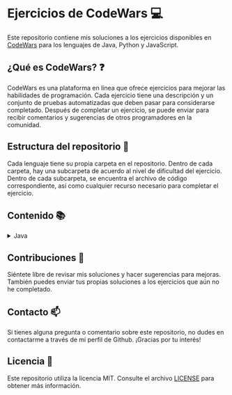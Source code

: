# Ejercicios de CodeWars :computer:

Este repositorio contiene mis soluciones a los ejercicios disponibles en [CodeWars](https://www.codewars.com) para los
lenguajes de Java, Python y JavaScript.

## ¿Qué es CodeWars? :question:

CodeWars es una plataforma en línea que ofrece ejercicios para mejorar las habilidades de programación. Cada ejercicio
tiene una descripción y un conjunto de pruebas automatizadas que deben pasar para considerarse completado. Después de
completar un ejercicio, se puede enviar para recibir comentarios y sugerencias de otros programadores en la comunidad.

## Estructura del repositorio :file_folder:

Cada lenguaje tiene su propia carpeta en el repositorio. Dentro de cada carpeta, hay una subcarpeta de acuerdo al nivel
de dificultad del ejercicio. Dentro de cada subcarpeta, se encuentra el archivo de código correspondiente, así como
cualquier recurso necesario para completar el ejercicio.

## Contenido :books:

<details>
  <summary>Java</summary>
  <ul>
    <details>
      <summary>8 kyu</summary>
      <ol type="1">
        <li><a href="/src/main/java/kyu8/Quadrant.java">Quadrants</a></li>
        <li><a href="/src/main/java/kyu8/QuarterOfTheYear.java">Quarter of the year</a></li>
        <li><a href="/src/main/java/kyu8/WolvesAndSheep.java">A wolf in sheep's clothing</a></li>
        <li><a href="/src/main/java/kyu8/TotalPoints.java">Total amount of points</a></li>
        <li><a href="/src/main/java/kyu8/Pillars.java">Pillars</a></li>
        <li><a href="/src/main/java/kyu8/TwiceAsOld.java">Twice as old</a></li>
        <li><a href="/src/main/java/kyu8/SumOfDifferencesInArray.java">Sum of differences in array</a></li>
        <li><a href="/src/main/java/kyu8/JustCountSheep.java">If you can't sleep, just count sheep!!</a></li>
        <li><a href="/src/main/java/kyu8/AreaOrPerimeter.java">Area or Perimeter</a></li>
        <li><a href="/src/main/java/kyu8/CatYearsDogYears.java">Cat years, Dog years</a></li>
        <li><a href="/src/main/java/kyu8/ReversedSequence.java">Reversed sequence</a></li>
        <li><a href="/src/main/java/kyu8/TheFeastOfManyBeasts.java">The Feast of Many Beasts</a></li>
        <li><a href="/src/main/java/kyu8/MultiplicationTableForNumber.java">Multiplication table for number</a></li>
        <li><a href="/src/main/java/kyu8/DayOfWeek.java">Return the day</a></li>
        <li><a href="/src/main/java/kyu8/CenturyFromYear.java">Century From Year</a></li>
        <li><a href="/src/main/java/kyu8/SimpleMultiplication.java">Simple multiplication</a></li>
        <li><a href="/src/main/java/kyu8/SortMyTextbooks.java">Sort My Textbooks</a></li>
        <li><a href="/src/main/java/kyu8/InvertValues.java">Invert values</a></li>
        <li><a href="/src/main/java/kyu8/WillThereBeEnoughSpace.java">Will there be enough space?</a></li>
        <li><a href="/src/main/java/kyu8/IsHeGonnaSurvive.java">Is he gonna survive?</a></li>
        <li><a href="/src/main/java/kyu8/SwitchItUp.java">Switch it Up!</a></li>
        <li><a href="/src/main/java/kyu8/FindThePosition.java">Find the position!</a></li>
        <li><a href="/src/main/java/kyu8/WillYouMakeIt.java">Will you make it?</a></li>
        <li><a href="/src/main/java/kyu8/ArrayPlusArray.java">Array plus array</a></li>
        <li><a href="/src/main/java/kyu8/AllStarCodeChallenge.java">All Star Code Challenge </a></li>
        <li><a href="/src/main/java/kyu8/TrafficLights.java">Traffic light</a></li>
        <li><a href="/src/main/java/kyu8/ReduceButGrow.java">Reduce but Grow</a></li>
        <li><a href="/src/main/java/kyu8/SumMixedArray.java">Sum Mixed Array</a></li>
        <li><a href="/src/main/java/kyu8/RemoveStringSpaces.java">Remove String Spaces</a></li>
        <li><a href="/src/main/java/kyu8/ConvertAStringToAnArray.java">Convert a string to an array</a></li>
        <li><a href="/src/main/java/kyu8/CalculateAverage.java">Calculate average</a></li>
        <li><a href="/src/main/java/kyu8/StringRepeat.java">String repeat</a></li>
        <li><a href="/src/main/java/kyu8/MakeUpperCase.java">Make UpperCase</a></li>
        <li><a href="/src/main/java/kyu8/LostWithoutAMap.java">Lost Without a Map</a></li>
        <li><a href="/src/main/java/kyu8/FakeBinary.java">Fake Binary</a></li>
        <li><a href="/src/main/java/kyu8/AbbreviateATwoWordName.java">Abbreviate a Two Word Name</a></li>
        <li><a href="/src/main/java/kyu8/FindMaximumAndMinimumValuesOfAList.java">Find Maximum and Minimum Values of a List</a></li>
        <li><a href="/src/main/java/kyu8/SumOfPositive.java">Sum of positive</a></li>
        <li><a href="/src/main/java/kyu8/RemoveExclamationMarks.java">Remove exclamation marks</a></li>
        <li><a href="/src/main/java/kyu8/YouOnlyNeedOne.java">You only need one</a></li>
        <li><a href="/src/main/java/kyu8/BasicMathematicalOperations.java">Basic Mathematical Operations</a></li>
        <li><a href="/src/main/java/kyu8/NoZerosForHeros.java">No zeros for heros</a></li>
        <li><a href="/src/main/java/kyu8/OppositeNumber.java">Opposite number</a></li>
        <li><a href="/src/main/java/kyu8/DoubleChar.java">Double Char</a></li>
        <li><a href="/src/main/java/kyu8/CountTheMonkeys.java">Count the Monkeys!</a></li>
        <li><a href="/src/main/java/kyu8/RemoveFirstAndLastCharacter.java">Remove First and Last Character</a></li>
        <li><a href="/src/main/java/kyu8/SumWithoutHighestAndLowestNumber.java">Sum without highest and lowest number</a></li>
        <li><a href="/src/main/java/kyu8/CountOfPositivesSumOfNegatives.java">Count of positives / sum of negatives</a></li>
        <li><a href="/src/main/java/kyu8/DidSheSayHallo.java">Did she say hallo?</a></li>
        <li><a href="/src/main/java/kyu8/MessiGoalsFunction.java">Grasshopper - Messi goals function</a></li>
        <li><a href="/src/main/java/kyu8/HowGoodAreYouReally.java">How good are you really?</a></li>
        <li><a href="/src/main/java/kyu8/FilteringEvenNumbers.java">Filtering even numbers (Bug Fixes)</a></li>
        <li><a href="/src/main/java/kyu8/GrasshopperSummation.java">Grasshopper - Summation</a></li>
        <li><a href="/src/main/java/kyu8/GrasshopperBasicFunctionFixer.java">Grasshopper - Basic Function Fixer</a></li>
        <li><a href="/src/main/java/kyu8/GrasshopperMessiGoals.java">Grasshopper - Messi Goals</a></li>
        <li><a href="/src/main/java/kyu8/GrasshopperDebugSayHello.java">Grasshopper - Debug sayHello</a></li>
        <li><a href="/src/main/java/kyu8/ThirdAngleOfATriangle.java">Third Angle of a Triangle</a></li>
        <li><a href="/src/main/java/kyu8/PythagoreanTriple.java">Pythagorean Triple</a></li>
        <li><a href="/src/main/java/kyu8/GrasshopperGradeBook.java">Grasshopper - Grade book</a></li>
        <li><a href="/src/main/java/kyu8/AlternatingCase.java">Alternating Case</a></li>
        <li><a href="/src/main/java/kyu8/ClassicHelloWorld.java">Classic Hello World</a></li>
        <li><a href="/src/main/java/kyu8/ReversedStrings.java">Reversed Strings</a></li>
        <li><a href="/src/main/java/kyu8/ConvertANumberToAString.java">Convert a Number to a String</a></li>
        <li><a href="/src/main/java/kyu8/ConvertAStringToANumber.java">Convert a String to a Number</a></li>
        <li><a href="/src/main/java/kyu8/GrasshopperPersonalizedMessage.java">Grasshopper - Personalized Message</a></li>
        <li><a href="/src/main/java/kyu8/ReturningStrings.java">Returning Strings</a></li>
        <li><a href="/src/main/java/kyu8/VowelRemover.java">Vowel remover</a></li>
        <li><a href="/src/main/java/kyu8/WelcomeToTheCity.java">Welcome to the City</a></li>
        <li><a href="/src/main/java/kyu8/AreYouPlayingBanjo.java">Are You Playing Banjo?</a></li>
        <li><a href="/src/main/java/kyu8/WellOfIdeasEasyVersion.java">Well of Ideas - Easy Version</a></li>
        <li><a href="/src/main/java/kyu8/TheWideMouthedFrog.java">The Wide-Mouthed frog!</a></li>
        <li><a href="/src/main/java/kyu8/SortAndStar.java">Sort and Star</a></li>
        <li><a href="/src/main/java/kyu8/CorrectTheMistakesOfTheCharacterRecognitionSoftware.java">Correct the mistakes of the character recognition software</a></li>
        <li><a href="/src/main/java/kyu8/ConvertABooleanToAString.java">Convert a Boolean to a String</a></li>
        <li><a href="/src/main/java/kyu8/SentenceSmash.java">Sentence Smash</a></li>
        <li><a href="/src/main/java/kyu8/DNAToRNAConversion.java">DNA to RNA Conversion</a></li>
        <li><a href="/src/main/java/kyu8/AStrangeTripToTheMarket.java">A Strange Trip to the Market</a></li>
        <li><a href="/src/main/java/kyu8/RemoveTheTime.java">Remove the time</a></li>
        <li><a href="/src/main/java/kyu8/ArrayMean.java">Grasshopper - Array Mean</a></li>
        <li><a href="/src/main/java/kyu8/SquareNSum.java">Square(n) Sum</a></li>
        <li><a href="/src/main/java/kyu8/LarioAndMuigiPipeProblem.java">Lario and Muigi Pipe Problem</a></li>
        <li><a href="/src/main/java/kyu8/DuckDuckGoose.java">Duck Duck Goose</a></li>
        <li><a href="/src/main/java/kyu8/RemovingElements.java">Removing Elements</a></li>
        <li><a href="/src/main/java/kyu8/VolumeOfACuboid.java">Volume of a Cuboid</a></li>
        <li><a href="/src/main/java/kyu8/SurfaceAreaAndVolumeOfABox.java">Surface Area and Volume of a Box</a></li>
        <li><a href="/src/main/java/kyu8/TheTernaryOperator.java">The Ternary Operator</a></li>
        <li><a href="/src/main/java/kyu8/NameMe.java">This is a problem</a></li>
        <li><a href="/src/main/java/kyu8/SaleHotdogs.java">if..else and ternary operator</a></li>
        <li><a href="/src/main/java/kyu8/BlueAndRedMarbles.java">Blue and red marbles</a></li>
        <li><a href="/src/main/java/kyu8/AreaOfASquare.java">Area of a Square</a></li>
        <li><a href="/src/main/java/kyu8/SquashTheBugsNotThedogs.java">Squash the bugs, not the dogs!</a></li>
        <li><a href="/src/main/java/kyu8/SumSmallNumbers.java">A + B</a></li>
        <li><a href="/src/main/java/kyu8/Multiply.java">Multiply</a></li>
        <li><a href="/src/main/java/kyu8/Swapper.java">Swap Values</a></li>
        <li><a href="/src/main/java/kyu8/HowDoICompareNumbers.java">How do I compare numbers?</a></li>
        <li><a href="/src/main/java/kyu8/IsItADigit.java">is it a digit?</a></li>
        <li><a href="/src/main/java/kyu8/SimpleValidationOfAUsernameWithRegex.java">Simple validation of a username with regex</a></li>
        <li><a href="/src/main/java/kyu8/EvenOrOdd.java">Even or Odd</a></li>
        <li><a href="/src/main/java/kyu8/KeepHydrated.java">Keep Hydrated!</a></li>
        <li><a href="/src/main/java/kyu8/CheckForFactor.java">Check for factor</a></li>
        <li><a href="/src/main/java/kyu8/DutyFree.java">Duty Free</a></li>
        <li><a href="/src/main/java/kyu8/PowersOfTwo.java">Powers of 2</a></li>
        <li><a href="/src/main/java/kyu8/IsYourPeriodLate.java">Is your period late?</a></li>
        <li><a href="/src/main/java/kyu8/Ship.java">Object Oriented Piracy</a></li>
        <li><a href="/src/main/java/kyu8/Ghost.java">Color Ghost</a></li>
        <li><a href="/src/main/java/kyu8/God.java">Basic subclasses - Adam and Eve</a></li>
        <li><a href="/src/main/java/kyu8/Cube.java">Playing with cubes I</a></li>
        <li><a href="/src/main/java/kyu8/HQ.java">HQ9+</a></li>
        <li><a href="/src/main/java/kyu8/DifferenceOfVolumesOfCuboids.java">Difference of Volumes of Cuboids</a></li>
        <li><a href="/src/main/java/kyu8/ReplaceAllVowelToExclamationMarkInTheSentence.java">Replace all vowel to exclamation mark in the sentence</a></li>
        <li><a href="/src/main/java/kyu8/IsItEven.java">Is it even?</a></li>
        <li><a href="/src/main/java/kyu8/CalculateBMI.java">Calculate BMI</a></li>
        <li><a href="/src/main/java/kyu8/LeonardoDicaprioAndOscars.java">Leonardo Dicaprio and Oscars</a></li>
        <li><a href="/src/main/java/kyu8/ReturnNegative.java">Return Negative</a></li>
        <li><a href="/src/main/java/kyu8/SchoolPaperwork.java">School Paperwork</a></li>
        <li><a href="/src/main/java/kyu8/Cockroach.java">Cockroach</a></li>
        <li><a href="/src/main/java/kyu8/FormattingDecimalPlaces.java">Formatting decimal places</a></li>
        <li><a href="/src/main/java/kyu8/ParseNiceIntFromCharProblem.java">Parse nice int from char problem</a></li>
        <li><a href="/src/main/java/kyu8/SumOfMultiples.java">Sum of Multiples</a></li>
        <li><a href="/src/main/java/kyu8/SumOfMultiples.java">Rock Paper Scissors!</a></li>
        <li><a href="/src/main/java/kyu8/HelloWorld.java">Hello World</a></li>
        <li><a href="/src/main/java/kyu8/SquaringAnArgument.java">Squaring an argument</a></li>
        <li><a href="/src/main/java/kyu8/SleighAuthentication.java">Sleigh Authentication</a></li>
        <li><a href="/src/main/java/kyu8/KataExampleTwist.java">Kata Example Twist</a></li>
        <li><a href="/src/main/java/kyu8/ConvertBooleanValuesToStringsYesOrNo.java">Convert boolean values to strings Yes or No</a></li>
        <li><a href="/src/main/java/kyu8/SumArrays.java">Sum Arrays</a></li>
        <li><a href="/src/main/java/kyu8/YouCannotCodeUnderPressure.java">You Can't Code Under Pressure</a></li>
        <li><a href="/src/main/java/kyu8/TakeTheFirstNElements.java">Take the First N Elements</a></li>
        <li><a href="/src/main/java/kyu8/TrueForAll.java">True for All</a></li>
        <li><a href="/src/main/java/kyu8/Plural.java">Plural</a></li>
        <li><a href="/src/main/java/kyu8/OppositesAttract.java">Opposites Attract</a></li>
        <li><a href="/src/main/java/kyu8/CountingSheep.java">Counting sheep</a></li>
        <li><a href="/src/main/java/kyu8/ConvertNumberToReversedArrayOfDigits.java">Convert number to reversed array of digits</a></li>
        <li><a href="/src/main/java/kyu8/FindTheSmallestIntegerInTheArray.java">Find the smallest integer in the array</a></li>
        <li><a href="/src/main/java/kyu8/GetCharacterFromASCIIValue.java">get character from ASCII Value</a></li>
        <li><a href="/src/main/java/kyu8/WhatIsBetween.java">What is between?</a></li>
        <li><a href="/src/main/java/kyu8/MergingSortedIntegerArrays.java">Merging sorted integer arrays (without duplicates)</a></li>
        <li><a href="/src/main/java/kyu8/CountByX.java">Count by X</a></li>
        <li><a href="/src/main/java/kyu8/TerminalGameMoveFunction.java">Terminal game move function</a></li>
        <li><a href="/src/main/java/kyu8/Welcome.java">Welcome</a></li>
        <li><a href="/src/main/java/kyu8/PrintingArrayElementsWithCommaDelimiters.java">Printing Array elements with Comma delimiters</a></li>
        <li><a href="/src/main/java/kyu8/RemoveNExclamationMarksInTheSentenceFromLeftToRight.java">Remove n exclamation marks in the sentence from left to right</a></li>
        <li><a href="/src/main/java/kyu8/MultipleOfIndex.java">Multiple of index</a></li>
        <li><a href="/src/main/java/kyu8/SetAlarm.java">Set Alarm</a></li>
        <li><a href="/src/main/java/kyu8/ANeedleInTheHaystack.java">A Needle in the Haystack</a></li>
        <li><a href="/src/main/java/kyu8/XOR.java">Exclusive "or" (xor) Logical Operator</a></li>
        <li><a href="/src/main/java/kyu8/FindTheFirstNonConsecutiveNumber.java">Find the first non-consecutive number</a></li>
        <li><a href="/src/main/java/kyu8/Clock.java">Clock</a></li>
        <li><a href="/src/main/java/kyu8/FuelCalculatorTotalCost.java">Fuel Calculator: Total Cost</a></li>
        <li><a href="/src/main/java/kyu8/StringTemplates.java">String Templates</a></li>
        <li><a href="/src/main/java/kyu8/ReversedWords.java">Reversed Words</a></li>
        <li><a href="/src/main/java/kyu8/KeepUpTheHoop.java">Keep up the hoop</a></li>
        <li><a href="/src/main/java/kyu8/TipCalculator.java">Tip Calculator</a></li>
        <li><a href="/src/main/java/kyu8/IsItANumber.java">Is it a number?</a></li>
        <li><a href="/src/main/java/kyu8/StringyStrings.java">Stringy Strings</a></li>
        <li><a href="/src/main/java/kyu8/ILoveYouALittleALotPassionatelyNotAtAll.java">I love you, a little , a lot, passionately ... not at all</a></li>
        <li><a href="/src/main/java/kyu8/GetTheMeanOfAnArray.java">Get the mean of an array</a></li>
        <li><a href="/src/main/java/kyu8/MyHeadIsAtTheWrongEnd.java">My head is at the wrong end!</a></li>
        <li><a href="/src/main/java/kyu8/UnfinishedLoop.java">Unfinished Loop</a></li>
        <li><a href="/src/main/java/kyu8/JennysSecretMessage.java">Jenny's secret message</a></li>
        <li><a href="/src/main/java/kyu8/PushAnObjectIntoArray.java">Push a hash/an object into array</a></li>
        <li><a href="/src/main/java/kyu8/BasicVariableAssignment.java">Basic variable assignment</a></li>
        <li><a href="/src/main/java/kyu8/DoIGetABonus.java">Do I get a bonus?</a></li>
        <li><a href="/src/main/java/kyu8/IsNDivisibleByXAndY.java">Is n divisible by x and y?</a></li>
        <li><a href="/src/main/java/kyu8/UnexpectedParsing.java">Unexpected parsing</a></li>
        <li><a href="/src/main/java/kyu8/CountOddNumbersBelowN.java">Count Odd Numbers below n</a></li>
        <li><a href="/src/main/java/kyu8/GetNthEvenNumber.java">Get Nth Even Number</a></li>
        <li><a href="/src/main/java/kyu8/StaticElectrickery.java">Static electrickery</a></li>
        <li><a href="/src/main/java/kyu8/ReplaceAllDots.java">Replace all dots</a></li>
        <li><a href="/src/main/java/kyu8/GhostCode.java">Ghost code</a></li>
        <li><a href="/src/main/java/kyu8/HowManyStairsWillSuzukiClimbIn20Years.java">How many stairs will Suzuki climb in 20 years?</a></li>
        <li><a href="/src/main/java/kyu8/DebugCelsiusConverter.java">Debug Celsius Converter</a></li>
        <li><a href="/src/main/java/kyu8/TripleTrouble.java">Triple Trouble</a></li>
        <li><a href="/src/main/java/kyu8/MilesPerGallonToKilometersPerLiter.java">Miles per gallon to kilometers per liter</a></li>
        <li><a href="/src/main/java/kyu8/ToSquareOrNotToSquare.java">To square(root) or not to square(root)</a></li>
        <li><a href="/src/main/java/kyu8/FindNumbersWhichAreDivisibleByGivenNumber.java">Find numbers which are divisible by given number</a></li>
        <li><a href="/src/main/java/kyu8/IndexOfAnElementInAnArray.java">Index of an element in an array</a></li>
        <li><a href="/src/main/java/kyu8/EasyLogs.java">Easy logs</a></li>
        <li><a href="/src/main/java/kyu8/BinToDecimal.java">Bin to Decimal</a></li>
        <li><a href="/src/main/java/kyu8/HexToDecimal.java">Hex to Decimal</a></li>
        <li><a href="/src/main/java/kyu8/ConvertToBinary.java">Convert to Binary</a></li>
        <li><a href="/src/main/java/kyu8/SmallestUnusedID.java">Smallest unused ID</a></li>
        <li><a href="/src/main/java/kyu8/WilsonPrime.java">Wilson primes</a></li>
        <li><a href="/src/main/java/kyu8/CountingCharacters.java">Counting Characters</a></li>
        <li><a href="/src/main/java/kyu8/NameOnBillboard.java">Name on billboard</a></li>
        <li><a href="/src/main/java/kyu8/AgeRangeCompatibilityEquation.java">Age Range Compatibility Equation</a></li>
        <li><a href="/src/main/java/kyu8/FindMultiplesOfANumber.java">Find Multiples of a Number</a></li>
        <li><a href="/src/main/java/kyu8/FindTheIntegral.java">Find the Integral</a></li>
        <li><a href="/src/main/java/kyu8/FindTheSlope.java">Find the Slope</a></li>
        <li><a href="/src/main/java/kyu8/TransportationOnVacation.java">Transportation on vacation</a></li>
        <li><a href="/src/main/java/kyu8/Polygon.java">Circles in Polygons</a></li>
        <li><a href="/src/main/java/kyu8/CompareWithinMargin.java">Compare within margin</a></li>
        <li><a href="/src/main/java/kyu8/HowOldWillIBeIn2099.java">How old will I be in 2099?</a></li>
        <li><a href="/src/main/java/kyu8/DetermineOffspringSexBasedOnGenesXXAndXYChromosomes.java">Determine offspring sex based on genes XX and XY chromosomes</a></li>
        <li><a href="/src/main/java/kyu8/LocalizeTheBarycenterOfATriangle.java">Localize The Barycenter of a Triangle</a></li>
        <li><a href="/src/main/java/kyu8/NeverVisitA.java">Never visit a</a></li>
        <li><a href="/src/main/java/kyu8/PointsOfReflection.java">Points of Reflection</a></li>
        <li><a href="/src/main/java/kyu8/CollatzConjecture.java">Collatz Conjecture</a></li>
        <li><a href="/src/main/java/kyu8/FindNearestSquareNumber.java">Find Nearest square number</a></li>
        <li><a href="/src/main/java/kyu8/GetPlanetNameByID.java">Get Planet Name By ID</a></li>
        <li><a href="/src/main/java/kyu8/SharkPontoon.java">Shark Pontoon</a></li>
        <li><a href="/src/main/java/kyu8/GravityFlip.java">Gravity Flip</a></li>
        <li><a href="/src/main/java/kyu8/UpAndDownTheStringGrows.java">Up and down, the string grows</a></li>
        <li><a href="/src/main/java/kyu8/Codewarrior.java">Codewarrior</a></li>
        <li><a href="/src/main/java/kyu8/StringCombiner.java">Grasshopper - Combine strings</a></li>
        <li><a href="/src/main/java/kyu8/RemoveDuplicatesFromList.java">Remove duplicates from list</a></li>
        <li><a href="/src/main/java/kyu8/TerminalGameCombatFunction.java">Grasshopper - Terminal game combat function</a></li>
        <li><a href="/src/main/java/kyu8/Grader.java">Grader</a></li>
        <li><a href="/src/main/java/kyu8/RemoveAllExclamationMarksFromSentence.java">Remove all exclamation marks from sentence but ensure a exclamation mark at the end of string</a></li>
        <li><a href="/src/main/java/kyu8/MultiplyTheNumber.java">Multiply the number</a></li>
        <li><a href="/src/main/java/kyu8/StringCleaning.java">String cleaning</a></li>
        <li><a href="/src/main/java/kyu8/GrasshopperTerminalGame.java">Grasshopper - Terminal Game 1</a></li>
        <li><a href="/src/main/java/kyu8/Collinearity.java">Collinearity</a></li>
        <li><a href="/src/main/java/kyu8/CSVRepresentationOfArray.java">CSV representation of array</a></li>
        <li><a href="/src/main/java/kyu8/ShortLongShort.java">Short Long Short</a></li>
        <li><a href="/src/main/java/kyu8/TheIfFunction.java">The If Function</a></li>
        <li><a href="/src/main/java/kyu8/GenerateRangeOfIntegers.java">Generate Range Of Integers</a></li>
        <li><a href="/src/main/java/kyu8/IsTheStringUppercase.java">Is the String Uppercase</a></li>
        <li><a href="/src/main/java/kyu8/PriceOfMangoes.java">Price Of Mangoes</a></li>
        <li><a href="/src/main/java/kyu8/StudentsFinalGrade.java">Students Final Grade</a></li>
        <li><a href="/src/main/java/kyu8/FloatingPointComparison.java">Floating point comparison</a></li>
        <li><a href="/src/main/java/kyu8/FindOutWhetherTheShapeIsACube.java">Find Out Whether The Shape Is A Cube</a></li>
        <li><a href="/src/main/java/kyu8/PlayingWithCubesII.java">Playing With Cubes II</a></li>
        <li><a href="/src/main/java/kyu8/ClosestElevator.java">Closest Elevator</a></li>
        <li><a href="/src/main/java/kyu8/ExpressionsMatter.java">Expressions Matter</a></li>
        <li><a href="/src/main/java/kyu8/FindTheForceOfGravityBetweenTwoObjects.java">Find The Force Of Gravity Between Two Objects</a></li>
        <li><a href="/src/main/java/kyu8/AddLength.java">Add Length</a></li>
        <li><a href="/src/main/java/kyu8/IfElseSyntaxDebug.java">Grasshopper - If/else syntax debug</a></li>
        <li><a href="/src/main/java/kyu8/DrawStairs.java">Draw Stairs</a></li>
        <li><a href="/src/main/java/kyu8/DrinkAbout.java">Drink About</a></li>
        <li><a href="/src/main/java/kyu8/MakingSixToast.java">BASIC: Making Six Toast</a></li>
        <li><a href="/src/main/java/kyu8/SumTheStrings.java">Sum The Strings</a></li>
        <li><a href="/src/main/java/kyu8/UsdCny.java">USD CNY</a></li>
        <li><a href="/src/main/java/kyu8/ClassyExtentions.java">Classy Extentions</a></li>
        <li><a href="/src/main/java/kyu8/SimpleCalculator.java">Simple Calculator</a></li>
      </ol>
    </details>
    <details>
      <summary>7 kyu</summary>
      <ol type="1">
        <li><a href="/src/main/java/kyu7/DotCalculator.java">Dot Calculator</a></li>
        <li><a href="/src/main/java/kyu7/Last.java">Last</a></li>
        <li><a href="/src/main/java/kyu7/FunWithListsLength.java">Fun with lists: length</a></li>
        <li><a href="/src/main/java/kyu7/UnluckyDays.java">Unlucky Days</a></li>
        <li><a href="/src/main/java/kyu7/LeapYears.java">Leap Years</a></li>
        <li><a href="/src/main/java/kyu7/AgeIndays.java">Age in days</a></li>
        <li><a href="/src/main/java/kyu7/SumOfOddNumbers.java">Sum of odd numbers</a></li>
        <li><a href="/src/main/java/kyu7/SortArrays.java">Sort arrays</a></li>
        <li><a href="/src/main/java/kyu7/SortTheGiftCode.java">Sort the Gift Code</a></li>
        <li><a href="/src/main/java/kyu7/WithoutTheLetterE.java">Without the letter E</a></li>
        <li><a href="/src/main/java/kyu7/GetTheMiddleCharacter.java">Get the Middle Character</a></li>
        <li><a href="/src/main/java/kyu7/Ch4113ng3.java">Ch4113ng3</a></li>
        <li><a href="/src/main/java/kyu7/RemoveDuplicateWords.java">Remove duplicate words</a></li>
        <li><a href="/src/main/java/kyu7/FindTheIndexOfTheSecondOccurrenceOfALetterInAString.java">Find the index of the second occurrence of a letter in a string</a></li>
        <li><a href="/src/main/java/kyu7/SimpleRemoveDuplicates.java">Simple remove duplicates</a></li>
        <li><a href="/src/main/java/kyu7/SortedYesNoHow.java">Sorted? yes? no? how?</a></li>
        <li><a href="/src/main/java/kyu7/OddEvenStringSort.java">Odd-Even String Sort</a></li>
        <li><a href="/src/main/java/kyu7/HowManyArguments.java">How many arguments</a></li>
        <li><a href="/src/main/java/kyu7/LengthAndTwoValues.java">Length and two values</a></li>
        <li><a href="/src/main/java/kyu7/Null.java">Null</a></li>
        <li><a href="/src/main/java/kyu7/LastSurvivor.java">Last Survivor</a></li>
        <li><a href="/src/main/java/kyu7/DoubleValueEveryNextCall.java">Double value every next call</a></li>
        <li><a href="/src/main/java/kyu7/FourSeven.java">Four/Seven</a></li>
        <li><a href="/src/main/java/kyu7/MaxMinArrays.java">Max-min arrays</a></li>
        <li><a href="/src/main/java/kyu7/IsItNegativeZero.java">Is It Negative Zero</a></li>
        <li><a href="/src/main/java/kyu7/PlusMinusCount.java">Plus - minus - plus - plus - ... - Count</a></li>
        <li><a href="/src/main/java/kyu7/SimpleLetterRemoval.java">Simple letter removal</a></li>
        <li><a href="/src/main/java/kyu7/SimpleStringReversal.java">Simple string reversal</a></li>
        <li><a href="/src/main/java/kyu7/PredictYourAge.java">Predict your age</a></li>
        <li><a href="/src/main/java/kyu7/RemoveConsecutiveDuplicateWords.java">Remove consecutive duplicate words</a></li>
        <li><a href="/src/main/java/kyu7/FixStringCase.java">Fix string case</a></li>
        <li><a href="/src/main/java/kyu7/SingleDigit.java">Single digit</a></li>
        <li><a href="/src/main/java/kyu7/ResponsibleDrinking.java">Responsible Drinking</a></li>
        <li><a href="/src/main/java/kyu7/Fixme1234.java">FIXME: 1, 2, 3, 4</a></li>
        <li><a href="/src/main/java/kyu7/AlternateCapitalization.java">Alternate capitalization</a></li>
        <li><a href="/src/main/java/kyu7/MostDigits.java">Most digits</a></li>
        <li><a href="/src/main/java/kyu7/CountConsonants.java">Count consonants</a></li>
        <li><a href="/src/main/java/kyu7/Covfefe.java">Covfefe</a></li>
        <li><a href="/src/main/java/kyu7/StringMerge.java">String Merge!</a></li>
        <li><a href="/src/main/java/kyu7/EliminateTheIntrudersBitManipulation.java">Eliminate the intruders! Bit manipulation</a></li>
        <li><a href="/src/main/java/kyu7/ReverseTheBitsInAnInteger.java">Reverse the bits in an integer</a></li>
        <li><a href="/src/main/java/kyu7/DeltaBits.java">Delta Bits</a></li>
        <li><a href="/src/main/java/kyu7/IsItAEightBitSignedNumber.java">is it a eight bit signed number?</a></li>
        <li><a href="/src/main/java/kyu7/LombokEncapsulation.java">Lombok Encapsulation</a></li>
        <li><a href="/src/main/java/kyu7/ConsecutiveLetters.java">Consecutive letters</a></li>
        <li><a href="/src/main/java/kyu7/CheckThreeAndTwo.java">Check three and two</a></li>
        <li><a href="/src/main/java/kyu7/FormTheMinimum.java">Form The Minimum</a></li>
        <li><a href="/src/main/java/kyu7/SortingTheOddway.java">Sorting the Odd way!</a></li>
        <li><a href="/src/main/java/kyu7/InspiringStrings.java">Inspiring Strings</a></li>
        <li><a href="/src/main/java/kyu7/DisagreeableAscii.java">Disagreeable ascii</a></li>
        <li><a href="/src/main/java/kyu7/FilterTheNumber.java">Filter the number</a></li>
        <li><a href="/src/main/java/kyu7/Switcheroo.java">Switcheroo</a></li>
        <li><a href="/src/main/java/kyu7/SplitInParts.java">Split In Parts</a></li>
        <li><a href="/src/main/java/kyu7/GreetMe.java">Greet Me</a></li>
        <li><a href="/src/main/java/kyu7/VowelCount.java">Vowel Count</a></li>
        <li><a href="/src/main/java/kyu7/HighestAndLowest.java">Highest and Lowest</a></li>
        <li><a href="/src/main/java/kyu7/AlphabetWar.java">Alphabet war</a></li>
        <li><a href="/src/main/java/kyu7/InsertDashes.java">Insert dashes</a></li>
        <li><a href="/src/main/java/kyu7/ReverseWords.java">Reverse words</a></li>
        <li><a href="/src/main/java/kyu7/CaffeineScript.java">Caffeine Script</a></li>
        <li><a href="/src/main/java/kyu7/KeypadHorror.java">Keypad horror</a></li>
        <li><a href="/src/main/java/kyu7/Backronym.java">makeBackronym</a></li>
        <li><a href="/src/main/java/kyu7/CharacterCounter.java">Character Counter</a></li>
        <li><a href="/src/main/java/kyu7/StringEndsWith.java">String ends with?</a></li>
        <li><a href="/src/main/java/kyu7/ShorterConcatReverseLonger.java">Shorter concat [reverse longer]</a></li>
        <li><a href="/src/main/java/kyu7/ScrabbleScore.java">Scrabble Score</a></li>
        <li><a href="/src/main/java/kyu7/ShiftLeft.java">Shift Left</a></li>
        <li><a href="/src/main/java/kyu7/BuildASquare.java">Build a square</a></li>
        <li><a href="/src/main/java/kyu7/SimpleStringCharacters.java">Simple string characters</a></li>
        <li><a href="/src/main/java/kyu7/PizzaPayments.java">Pizza Payments</a></li>
        <li><a href="/src/main/java/kyu7/IndexedCapitalization.java">Indexed capitalization</a></li>
        <li><a href="/src/main/java/kyu7/SurviveTheAttack.java">Survive the attack</a></li>
        <li><a href="/src/main/java/kyu7/AlphabeticalSequence.java">Alphabetical Sequence</a></li>
        <li><a href="/src/main/java/kyu7/HidePasswordFromJdbcUrl.java">Hide password from jdbc url</a></li>
        <li><a href="/src/main/java/kyu7/SumOfNumbersFrom0ToN.java">Sum of numbers from 0 to N</a></li>
        <li><a href="/src/main/java/kyu7/GetFullName.java">FIXME: Get Full Name</a></li>
        <li><a href="/src/main/java/kyu7/OddOrEven.java">Odd or Even?</a></li>
        <li><a href="/src/main/java/kyu7/WordValues.java">Word values</a></li>
        <li><a href="/src/main/java/kyu7/CatYearsDogYears.java">Cat Years, Dog Years (2)</a></li>
        <li><a href="/src/main/java/kyu7/Incrementer.java">Incrementer</a></li>
        <li><a href="/src/main/java/kyu7/SumOfCubes.java">Sum of Cubes</a></li>
        <li><a href="/src/main/java/kyu7/HoursToSeconds.java">FIXME: Hours to Seconds</a></li>
        <li><a href="/src/main/java/kyu7/ReverseLetter.java">Reverse Letter</a></li>
        <li><a href="/src/main/java/kyu7/DifferenceBetweenYears.java">Difference between years</a></li>
        <li><a href="/src/main/java/kyu7/ShortestWord.java">Shortest Word</a></li>
        <li><a href="/src/main/java/kyu7/SimpleBeadsCount.java">Simple beads count</a></li>
        <li><a href="/src/main/java/kyu7/TidyNumber.java">Tidy Number</a></li>
        <li><a href="/src/main/java/kyu7/SpecialNumber.java">Special Number</a></li>
        <li><a href="/src/main/java/kyu7/MeanVsMedian.java">Mean vs. Median</a></li>
        <li><a href="/src/main/java/kyu7/NumberOfDecimalDigits.java">Number of Decimal Digits</a></li>
        <li><a href="/src/main/java/kyu7/DebugSumOfDigitsOfANumber.java">Debug Sum of Digits of a Number</a></li>
        <li><a href="/src/main/java/kyu7/LetsSplitThisJoint.java">FIXME: Let's split this joint</a></li>
        <li><a href="/src/main/java/kyu7/DigitsExplosion.java">Digits explosion</a></li>
        <li><a href="/src/main/java/kyu7/TwoNumbersArePositive.java">Two numbers are positive</a></li>
        <li><a href="/src/main/java/kyu7/AnagramDetection.java">Anagram Detection</a></li>
        <li><a href="/src/main/java/kyu7/RemoveAllExclamationMarksFromTheEndOfWords.java">Remove all exclamation marks from the end of words</a></li>
        <li><a href="/src/main/java/kyu7/MoveAllExclamationMarksToTheEndOfTheSentence.java">Move all exclamation marks to the end of the sentence</a></li>
        <li><a href="/src/main/java/kyu7/SimpleEviternityNumbers.java">Simple eviternity numbers</a></li>
        <li><a href="/src/main/java/kyu7/Factorial.java">Factorial</a></li>
        <li><a href="/src/main/java/kyu7/FindMinAndMax.java">Find min and max</a></li>
        <li><a href="/src/main/java/kyu7/DescribeAList.java">Describe a list</a></li>
        <li><a href="/src/main/java/kyu7/AlternateCase.java">Alternate case</a></li>
        <li><a href="/src/main/java/kyu7/SumAListButIgnoreAnyDuplicates.java">Sum a list but ignore any duplicates</a></li>
        <li><a href="/src/main/java/kyu7/Fibonacci.java">Fibonacci</a></li>
        <li><a href="/src/main/java/kyu7/Vaporcode.java">Vaporcode</a></li>
        <li><a href="/src/main/java/kyu7/TheOfficeOneOuted.java">The Office I - Outed</a></li>
        <li><a href="/src/main/java/kyu7/RockPaperScissorsLizardSpock.java">Rock Paper Scissors Lizard Spock</a></li>
        <li><a href="/src/main/java/kyu7/OrderedCountOfCharacters.java">Ordered Count of Characters</a></li>
        <li><a href="/src/main/java/kyu7/Song.java">What a "Classy" Song</a></li>
        <li><a href="/src/main/java/kyu7/Block.java">Building Blocks</a></li>
        <li><a href="/src/main/java/kyu7/Spacify.java">Spacify</a></li>
        <li><a href="/src/main/java/kyu7/ToLeetSpeak.java">ToLeetSpeak</a></li>
        <li><a href="/src/main/java/kyu7/SmallEnoughBeginner.java">Small enough? - Beginner</a></li>
        <li><a href="/src/main/java/kyu7/GameInput.java">WASD Movement</a></li>
        <li><a href="/src/main/java/kyu7/RegexpBasicsIsItALetter.java">Regexp Basics - is it a letter?</a></li>
        <li><a href="/src/main/java/kyu7/RegexpBasicsIsItAVowel.java">Regexp Basics - is it a vowel?</a></li>
        <li><a href="/src/main/java/kyu7/HeronsFormula.java">Heron's formula</a></li>
        <li><a href="/src/main/java/kyu7/BumpsInTheRoad.java">Bumps in the Road</a></li>
        <li><a href="/src/main/java/kyu7/Dictionary.java">Interactive Dictionary</a></li>
        <li><a href="/src/main/java/kyu7/PaulsMisery.java">Paul's Misery</a></li>
        <li><a href="/src/main/java/kyu7/SelectiveFearOfnumbers.java">Selective fear of numbers</a></li>
        <li><a href="/src/main/java/kyu7/WhatIsTheFlag.java">What is the flag?</a></li>
        <li><a href="/src/main/java/kyu7/MathPow.java">Math.pow?</a></li>
        <li><a href="/src/main/java/kyu7/PrinterErrors.java">Printer Errors</a></li>
        <li><a href="/src/main/java/kyu7/LuckyNumber.java">Lucky number</a></li>
        <li><a href="/src/main/java/kyu7/SquareEveryDigit.java">Square Every Digit</a></li>
        <li><a href="/src/main/java/kyu7/BasicCalculator.java">Basic Calculator</a></li>
        <li><a href="/src/main/java/kyu7/RegexValidatePinCode.java">Regex validate PIN code</a></li>
        <li><a href="/src/main/java/kyu7/ListFiltering.java">List Filtering</a></li>
        <li><a href="/src/main/java/kyu7/CompleteThePatternOne.java">Complete The Pattern #1</a></li>
        <li><a href="/src/main/java/kyu7/CompleteThePatternTwo.java">Complete The Pattern #2</a></li>
        <li><a href="/src/main/java/kyu7/NumberStarLadder.java">Number-Star ladder</a></li>
        <li><a href="/src/main/java/kyu7/LostNumberInNumberSequence.java">Lost number in number sequence</a></li>
        <li><a href="/src/main/java/kyu7/WhereIsTHB.java">Where is THB?</a></li>
        <li><a href="/src/main/java/kyu7/ChangingLetters.java">Changing letters</a></li>
        <li><a href="/src/main/java/kyu7/LunarMathematicsAddition.java">Lunar Mathematics: Addition</a></li>
        <li><a href="/src/main/java/kyu7/RowWeights.java">Row Weights</a></li>
        <li><a href="/src/main/java/kyu7/DisariumNumber.java">Disarium Number</a></li>
        <li><a href="/src/main/java/kyu7/SumOfTwoIntegers.java">Sum of Two Integers</a></li>
        <li><a href="/src/main/java/kyu7/MovesTen.java">Move 10</a></li>
        <li><a href="/src/main/java/kyu7/RegexpBasicsParsingPrices.java">Regexp basics - parsing prices</a></li>
        <li><a href="/src/main/java/kyu7/FormattingDecimalPlacesOne.java">Formatting decimal places #1</a></li>
        <li><a href="/src/main/java/kyu7/MaximumLengthDifference.java">Maximum Length Difference</a></li>
        <li><a href="/src/main/java/kyu7/TwoToOne.java">Two to One</a></li>
        <li><a href="/src/main/java/kyu7/CalculateMeanAndConcatenateString.java">Calculate mean and concatenate string</a></li>
        <li><a href="/src/main/java/kyu7/ZebulansNightmare.java">Zebulans Nightmare</a></li>
        <li><a href="/src/main/java/kyu7/Quicksum.java">Quicksum</a></li>
        <li><a href="/src/main/java/kyu7/ValidSpacing.java">Valid Spacing</a></li>
        <li><a href="/src/main/java/kyu7/AntiString.java">ANTISTRING</a></li>
        <li><a href="/src/main/java/kyu7/SuitcasePacking.java">Suitcase packing</a></li>
        <li><a href="/src/main/java/kyu7/UniqueStringCharacters.java">Unique string characters</a></li>
        <li><a href="/src/main/java/kyu7/StantonMeasure.java">Stanton measure</a></li>
        <li><a href="/src/main/java/kyu7/PossibilitiesArray.java">Possibilities Array</a></li>
        <li><a href="/src/main/java/kyu7/HowLongShouldYouCookThisFor.java">How long should you cook this for?</a></li>
        <li><a href="/src/main/java/kyu7/DecimalDecomposition.java">Decimal decomposition</a></li>
        <li><a href="/src/main/java/kyu7/HowLongShouldYouCookThisFor.java">How long should you cook this for?</a></li>
        <li><a href="/src/main/java/kyu7/SumOfNumbers.java">Beginner Series #3 Sum of Numbers</a></li>
        <li><a href="/src/main/java/kyu7/BasicsGeneratorsOne.java">Basics - Generators #1</a></li>
        <li><a href="/src/main/java/kyu7/MultiplicationGeneratorsTwo.java">Multiplication - Generators #2</a></li>
        <li><a href="/src/main/java/kyu7/AutomorphicNumber.java">Automorphic Number</a></li>
        <li><a href="/src/main/java/kyu7/JumpingNumber.java">Jumping Number</a></li>
        <li><a href="/src/main/java/kyu7/FoldingYourWayToTheMoon.java">Folding your way to the moon</a></li>
        <li><a href="/src/main/java/kyu7/ConvertingFromBase10To16.java">Converting from base 10 to 16</a></li>
        <li><a href="/src/main/java/kyu7/GrowthOfAPopulation.java">Growth of a Population</a></li>
        <li><a href="/src/main/java/kyu7/VeryEvenNumbers.java">Very Even Numbers</a></li>
        <li><a href="/src/main/java/kyu7/LargeSum.java">Large sum</a></li>
        <li><a href="/src/main/java/kyu7/DisemvowelTrolls.java">Disemvowel Trolls</a></li>
        <li><a href="/src/main/java/kyu7/AlternateSquareSum.java">Alternate Square Sum</a></li>
        <li><a href="/src/main/java/kyu7/DescendingOrder.java">Descending Order</a></li>
        <li><a href="/src/main/java/kyu7/ExesAndOhs.java">Exes and Ohs</a></li>
        <li><a href="/src/main/java/kyu7/Isograms.java">Isograms</a></li>
        <li><a href="/src/main/java/kyu7/FactorialWithException.java">Factorial</a></li>
        <li><a href="/src/main/java/kyu7/OverflowingWithJoy.java">Overflowing with joy</a></li>
        <li><a href="/src/main/java/kyu7/NameArrayCapping.java">Name Array Capping</a></li>
        <li><a href="/src/main/java/kyu7/ChineseZodiac.java">Chinese Zodiac</a></li>
        <li><a href="/src/main/java/kyu7/IsThisATriangle.java">Is this a triangle?</a></li>
        <li><a href="/src/main/java/kyu7/JadenCasingStrings.java">Jaden Casing Strings</a></li>
        <li><a href="/src/main/java/kyu7/LargestElements.java">Largest Elements</a></li>
        <li><a href="/src/main/java/kyu7/BatmanQuotes.java">Batman Quotes</a></li>
        <li><a href="/src/main/java/kyu7/YouAreASquare.java">You're a square!</a></li>
        <li><a href="/src/main/java/kyu7/ReturnTheFirstMMultiplesOfN.java">Return the first M multiples of N</a></li>
        <li><a href="/src/main/java/kyu7/ReverseANumber.java">Reverse a Number</a></li>
        <li><a href="/src/main/java/kyu7/MaxDiffEasy.java">max diff - easy</a></li>
        <li><a href="/src/main/java/kyu7/AreaOfACircle.java">Area of a Circle</a></li>
        <li><a href="/src/main/java/kyu7/FunctionalAddition.java">Functional Addition</a></li>
        <li><a href="/src/main/java/kyu7/PowerOfTwo.java">Power of two</a></li>
        <li><a href="/src/main/java/kyu7/PowersOfI.java">Powers of i</a></li>
        <li><a href="/src/main/java/kyu7/SmallestValueOfAnArray.java">Smallest value of an array</a></li>
        <li><a href="/src/main/java/kyu7/MoneyMoneyMoney.java">Money, Money, Money</a></li>
        <li><a href="/src/main/java/kyu7/ArithmeticProgression.java">Arithmetic progression</a></li>
        <li><a href="/src/main/java/kyu7/ArithmeticSequence.java">Arithmetic Sequence!</a></li>
        <li><a href="/src/main/java/kyu7/CWars.java">C.Wars</a></li>
        <li><a href="/src/main/java/kyu7/DoubleEveryOther.java">Double Every Other</a></li>
        <li><a href="/src/main/java/kyu7/IsNDivisibleBy.java">Is n divisible by</a></li>
        <li><a href="/src/main/java/kyu7/HelpTheFruitGuy.java">Help the Fruit Guy</a></li>
        <li><a href="/src/main/java/kyu7/CompleteThePattern4.java">Complete The Pattern #4</a></li>
        <li><a href="/src/main/java/kyu7/CompoundArray.java">Compound Array</a></li>
        <li><a href="/src/main/java/kyu7/Pandemia.java">Pandemia</a></li>
        <li><a href="/src/main/java/kyu7/PartialWordSearching.java">Partial Word Searching</a></li>
        <li><a href="/src/main/java/kyu7/SantasNaughtyList.java">Santa's Naughty List</a></li>
        <li><a href="/src/main/java/kyu7/ScoringTests.java">Scoring Tests</a></li>
        <li><a href="/src/main/java/kyu7/ComplementaryDNA.java">Complementary DNA</a></li>
        <li><a href="/src/main/java/kyu7/ConvertTimeToString.java">Convert Time to String</a></li>
        <li><a href="/src/main/java/kyu7/SumOfTheFirstNthTermOfSeries.java">Sum of the first nth term of Series</a></li>
        <li><a href="/src/main/java/kyu7/Testing123.java">Testing 1-2-3</a></li>
        <li><a href="/src/main/java/kyu7/FromAToZ.java">From A to Z</a></li>
        <li><a href="/src/main/java/kyu7/GCDSum.java">GCD sum</a></li>
        <li><a href="/src/main/java/kyu7/SpeedLimit.java">Speed Limit</a></li>
        <li><a href="/src/main/java/kyu7/SimpleStringReversalII.java">Simple string reversal II</a></li>
        <li><a href="/src/main/java/kyu7/ExcelSheetColumnNumbers.java">Excel sheet column numbers</a></li>
        <li><a href="/src/main/java/kyu7/FillTheHardDiskDrive.java">Computer problem series #1: Fill the Hard Disk Drive</a></li>
        <li><a href="/src/main/java/kyu7/Supernatural.java">Supernatural</a></li>
        <li><a href="/src/main/java/kyu7/YouCantCodeUnderPressure2.java">You Can't Code Under Pressure #2</a></li>
        <li><a href="/src/main/java/kyu7/CountTheDivisorsOfANumber.java">Count the divisors of a number</a></li>
        <li><a href="/src/main/java/kyu7/TheAlphabetProduct.java">The alphabet product</a></li>
        <li><a href="/src/main/java/kyu7/SwappingCards.java">Swapping Cards</a></li>
        <li><a href="/src/main/java/kyu7/BasicSequencePractice.java">Basic Sequence Practice</a></li>
        <li><a href="/src/main/java/kyu7/BrokenSequence.java">Broken sequence</a></li>
        <li><a href="/src/main/java/kyu7/PrisonBreak.java">Prison Break</a></li>
        <li><a href="/src/main/java/kyu7/WheresWally.java">Where's Wally</a></li>
        <li><a href="/src/main/java/kyu7/StringInterlacing.java">String interlacing</a></li>
        <li><a href="/src/main/java/kyu7/CompareStringsBySumOfChars.java">Compare Strings by Sum of Chars</a></li>
        <li><a href="/src/main/java/kyu7/CryptanalysisWordPatterns.java">Cryptanalysis Word Patterns</a></li>
        <li><a href="/src/main/java/kyu7/HerdingCats.java">Herding cats</a></li>
        <li><a href="/src/main/java/kyu7/Trigrams.java">Trigrams</a></li>
        <li><a href="/src/main/java/kyu7/IsItAHexadecimalNumber.java">Regexp Basics - is it a hexadecimal number?</a></li>
        <li><a href="/src/main/java/kyu7/TheHighestProfitWins.java">The highest profit wins</a></li>
        <li><a href="/src/main/java/kyu7/LongestVowelChain.java">Longest vowel chain</a></li>
        <li><a href="/src/main/java/kyu7/OrderingTheWords.java">Ordering the words</a></li>
        <li><a href="/src/main/java/kyu7/PasswordMaker.java">Password maker</a></li>
        <li><a href="/src/main/java/kyu7/FindScreenSize.java">Find Screen Size</a></li>
        <li><a href="/src/main/java/kyu7/MontyHallProblem.java">Monty Hall Problem</a></li>
        <li><a href="/src/main/java/kyu7/Recursion101.java">Recursion 101</a></li>
        <li><a href="/src/main/java/kyu7/BinaryAddition.java">Binary Addition</a></li>
        <li><a href="/src/main/java/kyu7/Mumbling.java">Mumbling</a></li>
        <li><a href="/src/main/java/kyu7/BinaryScore.java">Binary scORe</a></li>
        <li><a href="/src/main/java/kyu7/HowManyUrinalsAreFree.java">How many urinals are free?</a></li>
        <li><a href="/src/main/java/kyu7/FusionChamberShutdown.java">Fusion Chamber Shutdown</a></li>
        <li><a href="/src/main/java/kyu7/NicknameGenerator.java">Nickname Generator</a></li>
        <li><a href="/src/main/java/kyu7/MysteryColorAnalyzerImpl.java">Mystery Colors</a></li>
        <li><a href="/src/main/java/kyu7/BullsAndCows.java">Bulls and Cows</a></li>
        <li><a href="/src/main/java/kyu7/HarvestFestival.java">Harvest Festival</a></li>
        <li><a href="/src/main/java/kyu7/HowManyConsecutiveNumbersAreNeeded.java">How many consecutive numbers are needed?</a></li>
        <li><a href="/src/main/java/kyu7/LargestPairSumInArray.java">Largest pair sum in array</a></li>
        <li><a href="/src/main/java/kyu7/IntegerPrimitiveDataTypes.java">Integer Primitive Data Types</a></li>
        <li><a href="/src/main/java/kyu7/PreviousMultipleOfThree.java">Previous multiple of three</a></li>
        <li><a href="/src/main/java/kyu7/RoundUpToTheNextMultipleOf5.java">Round up to the next multiple of 5</a></li>
        <li><a href="/src/main/java/kyu7/HappyBirthdayDarling.java">Happy Birthday, Darling!</a></li>
        <li><a href="/src/main/java/kyu7/MostValuableCharacter.java">Most valuable character</a></li>
        <li><a href="/src/main/java/kyu7/SeeYouNextHappyYear.java">See You Next Happy Year</a></li>
        <li><a href="/src/main/java/kyu7/JavaFunctionalProgrammingTheBeginning.java">Java Functional Programming (Part 1: The Beginning)</a></li>
        <li><a href="/src/main/java/kyu7/JavaFunctionalProgrammingMultilineFunctions.java">Java Functional Programming (Part 2: Multiline Functions)</a></li>
        <li><a href="/src/main/java/kyu7/JavaFunctionalProgrammingClosuredforBusiness.java">Java Functional Programming (Part 3: Closured for Business)</a></li>
        <li><a href="/src/main/java/kyu7/ATM.java">ATM</a></li>
        <li><a href="/src/main/java/kyu7/AAndB.java">Thinking & Testing: A and B?</a></li>
        <li><a href="/src/main/java/kyu7/AcronymGenerator.java">Acronym Generator</a></li>
        <li><a href="/src/main/java/kyu7/ALettersBestFriend.java">A Letters Best Friend</a></li>
        <li><a href="/src/main/java/kyu7/AllUnique.java">All Unique</a></li>
        <li><a href="/src/main/java/kyu7/AlphabetSymmetry.java">Alphabet Symmetry</a></li>
        <li><a href="/src/main/java/kyu7/AreTheNumbersInOrder.java">Are The Numbers In Order</a></li>
        <li><a href="/src/main/java/kyu7/BetweenExtremes.java">Between Extremes</a></li>
        <li><a href="/src/main/java/kyu7/BattleOfTheCharacters.java">Battle of the characters (Easy)</a></li>
        <li><a href="/src/main/java/kyu7/BubbleSortOnce.java">Bubble Sort Once</a></li>  
        <li><a href="/src/main/java/kyu7/ConvertALinkedListToAString.java">Convert A LinkedList To A String</a></li>  
        <li><a href="/src/main/java/kyu7/ArrayElementParity.java">Array Element Parity</a></li>  
        <li><a href="/src/main/java/kyu7/AlphabeticalAddition.java">Alphabetical Addition</a></li>  
        <li><a href="/src/main/java/kyu7/BingoOrNot.java">Bingo Or Not</a></li>  
        <li><a href="/src/main/java/kyu7/CountTheDigit.java">Count The Digit</a></li>  
        <li><a href="/src/main/java/kyu7/AveragesOfNumbers.java">Averages Of Numbers</a></li>  
        <li><a href="/src/main/java/kyu7/AllStarCodeChallenge.java">All Star Code Challenge #22</a></li>  
        <li><a href="/src/main/java/kyu7/CreditCardMask.java">Credit Card Mask</a></li>
        <li><a href="/src/main/java/kyu7/DayOfTheYear.java">Day Of The Year</a></li>
        <li><a href="/src/main/java/kyu7/DifferenceBetweenTwoCollections.java">Difference Between Two Collections</a></li>
        <li><a href="/src/main/java/kyu7/Digitize.java">Digitize</a></li>
        <li><a href="/src/main/java/kyu7/DontGiveMeFive.java">Dont Give Me Five</a></li>
        <li><a href="/src/main/java/kyu7/DoubleSort.java">Double Sort</a></li>
        <li><a href="/src/main/java/kyu7/DoubleTrouble.java">Double Trouble</a></li>
        <li><a href="/src/main/java/kyu7/EmailAddressObfuscator.java">Email Address Obfuscator</a></li>
        <li><a href="/src/main/java/kyu7/ArrayPacking.java">Simple Fun #9: Array Packing</a></li>
        <li><a href="/src/main/java/kyu7/ExecuteMeNTimes.java">Execute Me N Times</a></li>
        <li><a href="/src/main/java/kyu7/ExtendedWeekends.java">Extended Weekends</a></li>
        <li><a href="/src/main/java/kyu7/FigurateNumbersPronicNumber.java">Figurate Numbers #2 - Pronic Number</a></li>
        <li><a href="/src/main/java/kyu7/CreditCardIssuerChecking.java">Credit Card Issuer Checking</a></li>
        <li><a href="/src/main/java/kyu7/BitsBattle.java">Bits Battle</a></li>
        <li><a href="/src/main/java/kyu7/FindAMeetingRoom.java">Find A Meeting Room</a></li>
        <li><a href="/src/main/java/kyu7/FindCountOfMostFrequentItemInAnArray.java">Find Count Of Most Frequent Item In An Array</a></li>
        <li><a href="/src/main/java/kyu7/FindTheMissingNumber.java">Find The Missing Number</a></li>
        <li><a href="/src/main/java/kyu7/FindTheNextPerfectSquare.java">Find The Next Perfect Square</a></li>
        <li><a href="/src/main/java/kyu7/FindTheNthOccurrenceOfAWordInAString.java">Find The Nth Occurrence Of A Word In A String</a></li>
        <li><a href="/src/main/java/kyu7/ArraySquareUpB.java">Array - squareUp b!</a></li>
        <li><a href="/src/main/java/kyu7/BinaryCalculator.java">Binary Calculator</a></li>
        <li><a href="/src/main/java/kyu7/AllNines.java">All Nines</a></li>
        <li><a href="/src/main/java/kyu7/BalancedNumber.java">Balanced Number (Special Numbers Series #1)</a></li>
        <li><a href="/src/main/java/kyu7/ExtraPerfectNumbers.java">Extra Perfect Numbers (Special Numbers Series #7)</a></li>
        <li><a href="/src/main/java/kyu7/FireOnTheBoat.java">Fire On The Boat</a></li>
        <li><a href="/src/main/java/kyu7/FizzBuzz.java">FizzBuzz</a></li>
        <li><a href="/src/main/java/kyu7/FizzBuzzCuckooClock.java">FizzBuzz Cuckoo Clock</a></li>
        <li><a href="/src/main/java/kyu7/FizzOrBuzz.java">Fizz Or Buzz</a></li>
        <li><a href="/src/main/java/kyu7/FlattenAndSortAnArray.java">Flatten And Sort An Array</a></li>
        <li><a href="/src/main/java/kyu7/AllInclusive.java">All Inclusive?</a></li>
        <li><a href="/src/main/java/kyu7/GenericInheritance.java">Generic Inheritance</a></li>
        <li><a href="/src/main/java/kyu7/EvenNumbersInAnArray.java">Even Numbers In An Array</a></li>
        <li><a href="/src/main/java/kyu7/FindTheCapitals.java">Find The Capitals</a></li>
        <li><a href="/src/main/java/kyu7/FriendOrFoe.java">Friend Or Foe</a></li>
        <li><a href="/src/main/java/kyu7/BoiledEggs.java">Boiled Eggs</a></li>
        <li><a href="/src/main/java/kyu7/CharCodeCalculation.java">Char Code Calculation</a></li>
        <li><a href="/src/main/java/kyu7/GhostbustersWhitespaceRemoval.java">Ghostbusters Whitespace Removal</a></li>
        <li><a href="/src/main/java/kyu7/CatAndMouse.java">Cat and Mouse - Easy Version</a></li>
        <li><a href="/src/main/java/kyu7/DroneFlyBy.java">Drone Fly-By</a></li>
        <li><a href="/src/main/java/kyu7/EvensTimesLast.java">Evens Times Last</a></li>
        <li><a href="/src/main/java/kyu7/EvenOrOddWhichIsGreater.java">Even or Odd - Which is Greater?</a></li>
        <li><a href="/src/main/java/kyu7/FindTheVowels.java">Find The Vowels</a></li>
        <li><a href="/src/main/java/kyu7/AreaOfAnArrow.java">Area Of An Arrow</a></li>
        <li><a href="/src/main/java/kyu7/DifferenceOfSquares.java">Difference Of Squares</a></li>
        <li><a href="/src/main/java/kyu7/DrivingLicence.java">Driving Licence</a></li>
        <li><a href="/src/main/java/kyu7/ElectionsWinners.java">Simple Fun #41: Elections Winners</a></li>
        <li><a href="/src/main/java/kyu7/BinarysXORe.java">Binary sXORe</a></li>
        <li><a href="/src/main/java/kyu7/ElevatorDistance.java">Elevator Distance</a></li>
        <li><a href="/src/main/java/kyu7/GoStoneScoring.java">Go Stone Scoring</a></li>
        <li><a href="/src/main/java/kyu7/GreenGlassDoor.java">Green Glass Door</a></li>
        <li><a href="/src/main/java/kyu7/GrowingPlant.java">Simple Fun #74: Growing Plant</a></li>
        <li><a href="/src/main/java/kyu7/DotProductIn3D.java">Geometry Basics: Dot Product in 3D</a></li>
        <li><a href="/src/main/java/kyu7/GuessTheSequence.java">Guess The Sequence</a></li>
        <li><a href="/src/main/java/kyu7/CIsForCodewars.java">C Is For Codewars</a></li>
        <li><a href="/src/main/java/kyu7/ClosingInSum.java">Closing In Sum</a></li>
        <li><a href="/src/main/java/kyu7/ArrayLeaders.java">Array Leaders (Array Series #3)</a></li>
        <li><a href="/src/main/java/kyu7/ConsecutiveDigitsToFormSum.java">Consecutive Digits To Form Sum</a></li>
        <li><a href="/src/main/java/kyu7/CyrillicLetters.java">Cyrillic Letters</a></li>
        <li><a href="/src/main/java/kyu7/HalvingSum.java">Halving Sum</a></li>
        <li><a href="/src/main/java/kyu7/HeavyMetalUmlauts.java">Heavy Metal Umlauts</a></li>
        <li><a href="/src/main/java/kyu7/HelloWorldWithoutStrings.java">Hello World - Without Strings</a></li>
        <li><a href="/src/main/java/kyu7/HelpBobCountLettersAndDigits.java">Help Bob Count Letters And Digits</a></li>
        <li><a href="/src/main/java/kyu7/HelpSuzukiRakeHisGarden.java">Help Suzuki Rake His Garden</a></li>
        <li><a href="/src/main/java/kyu7/HouseNumbersSum.java">Simple Fun #37: House Numbers Sum</a></li>
        <li><a href="/src/main/java/kyu7/HowFarWillIGo.java">How far will I go?</a></li>
        <li><a href="/src/main/java/kyu7/HowGreenIsMyValley.java">How Green Is My Valley?</a></li>
        <li><a href="/src/main/java/kyu7/HowManyDaysAreWeRepresentedInAForeignCountry.java">How Many Days Are We Represented In A Foreign Country</a></li>
        <li><a href="/src/main/java/kyu7/IncompleteString.java">Thinking & Testing : Incomplete string</a></li>
        <li><a href="/src/main/java/kyu7/InvisibleCubes.java">Invisible Cubes</a></li>
        <li><a href="/src/main/java/kyu7/InviteMoreWomen.java">Simple Fun #152: Invite More Women?</a></li>
        <li><a href="/src/main/java/kyu7/IsItAEightBitUnsignedNumber.java">Regexp Basics - is it a eight bit unsigned number?</a></li>
        <li><a href="/src/main/java/kyu7/GreatestCommonDivisorBitCount.java">Greatest Common Divisor Bit Count</a></li>
        <li><a href="/src/main/java/kyu7/IsItASixBitUnsignedNumber.java">Regexp Basics - is it a six bit unsigned number?</a></li>
        <li><a href="/src/main/java/kyu7/IsValidIdentifier.java">Is Valid Identifier</a></li>
        <li><a href="/src/main/java/kyu7/CheckWhetherANumberIsValidInAGivenNumeralSystem.java">Check Whether A Number Is Valid In A Given Numeral System</a></li>
        <li><a href="/src/main/java/kyu7/JumbledPlanets.java">The Solar System - Jumbled Planets</a></li>
        <li><a href="/src/main/java/kyu7/Largest5DigitNumberInASeries.java">Largest 5 Digit Number In A Series</a></li>
        <li><a href="/src/main/java/kyu7/LatinSquares.java">Latin Squares</a></li>
        <li><a href="/src/main/java/kyu7/LikesVsDislikes.java">Likes Vs Dislikes</a></li>
        <li><a href="/src/main/java/kyu7/LinkedListsAppend.java">Linked Lists Append</a></li>
        <li><a href="/src/main/java/kyu7/LinkedListsGetNthNode.java">Linked Lists Get Nth Node</a></li>
        <li><a href="/src/main/java/kyu7/LombokBuilder.java">Lombok Builder</a></li>
        <li><a href="/src/main/java/kyu7/LookingForABenefactor.java">Looking For A Benefactor</a></li>
        <li><a href="/src/main/java/kyu7/LoveVsFriendship.java">Love Vs Friendship</a></li>
        <li><a href="/src/main/java/kyu7/MakeMeSlow.java">Make Me Slow</a></li>
        <li><a href="/src/main/java/kyu7/MapOverAListOfLists.java">Map Over A List Of Lists</a></li>
        <li><a href="/src/main/java/kyu7/MaximumGap.java">Maximum Gap</a></li>
        <li><a href="/src/main/java/kyu7/MaximumMultiple.java">Maximum Multiple</a></li>
        <li><a href="/src/main/java/kyu7/MaximumProduct.java">Maximum Product</a></li>
        <li><a href="/src/main/java/kyu7/MaximumTripletSum.java">Maximum Triplet Sum</a></li>
        <li><a href="/src/main/java/kyu7/MinimizeSumOfArray.java">Minimize Sum Of Array</a></li>
        <li><a href="/src/main/java/kyu7/MinimumSteps.java">Minimum Steps</a></li>
        <li><a href="/src/main/java/kyu7/MoreThanZero.java">More Than Zero</a></li>
        <li><a href="/src/main/java/kyu7/MultiplyAllElementsInAnArray.java">Multiply All Elements In An Array</a></li>
        <li><a href="/src/main/java/kyu7/MyLanguageSkills.java">My Language Skills</a></li>
        <li><a href="/src/main/java/kyu7/NDimensionalVectorMagnitude.java">N-Dimensional Vector Magnitude</a></li>
        <li><a href="/src/main/java/kyu7/NiceArray.java">Nice Array</a></li>
        <li><a href="/src/main/java/kyu7/NoIfsNoButs.java">No Ifs No Buts</a></li>
    </ol>
    </details>
    <details>
      <summary>6 kyu</summary>
      <ol type="1">
        <li><a href="/src/main/java/kyu6/SumOfDigitsDigitalRoot.java">Sum of Digits / Digital Root</a></li>
        <li><a href="/src/main/java/kyu6/MultiplicationTable.java">Multiplication table</a></li>
        <li><a href="/src/main/java/kyu6/BreakCamelCase.java">Break camelCase</a></li>
        <li><a href="/src/main/java/kyu6/HighestScoringWord.java">Highest Scoring Word</a></li>
        <li><a href="/src/main/java/kyu6/YourOrderPlease.java">Your order, please</a></li>
        <li><a href="/src/main/java/kyu6/CountTheNumberOfDaysBetweenTwoDates.java">Count the number of days between two dates</a></li>
        <li><a href="/src/main/java/kyu6/APlusB123.java">A + B == 123</a></li>
        <li><a href="/src/main/java/kyu6/APlusB123.java">Consonant value</a></li>
        <li><a href="/src/main/java/kyu6/ChangeCase.java">Change case</a></li>
        <li><a href="/src/main/java/kyu6/RoundAndRound.java">Round and Round</a></li>
        <li><a href="/src/main/java/kyu6/PasswordMaker.java">Password Maker</a></li>
        <li><a href="/src/main/java/kyu6/DetermineTheDateByTheDayNumber.java">Determine the date by the day number</a></li>
        <li><a href="/src/main/java/kyu6/SumTheNumsSumTheSumsAndSumTheNumsUpToThatSum.java">Sum the nums, sum the sums and sum the nums up to that sum</a></li>
        <li><a href="/src/main/java/kyu6/CountCharactersInYourString.java">Count characters in your string</a></li>
        <li><a href="/src/main/java/kyu6/CountingDuplicates.java">Counting Duplicates</a></li>
        <li><a href="/src/main/java/kyu6/Interval.java">Interval</a></li>
        <li><a href="/src/main/java/kyu6/BasicCompression.java">Basic Compression</a></li>
        <li><a href="/src/main/java/kyu6/WhoLikesIt.java">Who likes it?</a></li>
        <li><a href="/src/main/java/kyu6/FatFingers.java">Fat Fingers</a></li>
        <li><a href="/src/main/java/kyu6/AscendDescendRepeat.java">Ascend, Descend, Repeat?</a></li>
        <li><a href="/src/main/java/kyu6/Meeting.java">Meeting</a></li>
        <li><a href="/src/main/java/kyu6/MoreZerosThanOnes.java">More Zeros than Ones</a></li>
        <li><a href="/src/main/java/kyu6/MyFriendTime.java">My friend time</a></li>
        <li><a href="/src/main/java/kyu6/PhoneScreenOrganizer.java">Phone Screen Organizer</a></li>
        <li><a href="/src/main/java/kyu6/SimpleReversedParenthesis.java">Simple reversed parenthesis</a></li>
        <li><a href="/src/main/java/kyu6/WhatsANameIn.java">What's A Name In?</a></li>
        <li><a href="/src/main/java/kyu6/CountTheDays.java">Count the days!</a></li>
        <li><a href="/src/main/java/kyu6/MinutesToMidnight.java">Minutes to Midnight</a></li>
        <li><a href="/src/main/java/kyu6/HowManyWorkingDays.java">How many working days</a></li>
        <li><a href="/src/main/java/kyu6/EverybodyHatesMondays.java">Everybody hates Mondays</a></li>
        <li><a href="/src/main/java/kyu6/PhoneWords.java">Phone Words</a></li>
      </ol>
    </details>
  </ul>
</details>

## Contribuciones :handshake:

Siéntete libre de revisar mis soluciones y hacer sugerencias para mejoras. También puedes enviar tus propias soluciones
a los ejercicios que aún no he completado.

## Contacto :mailbox:

Si tienes alguna pregunta o comentario sobre este repositorio, no dudes en contactarme a través de mi perfil de Github.
¡Gracias por tu interés!

## Licencia :page_facing_up:

Este repositorio utiliza la licencia MIT. Consulte el archivo [LICENSE](LICENSE) para obtener más información.
